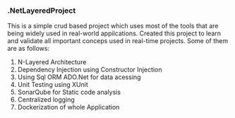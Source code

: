 ### .NetLayeredProject
This is a simple crud based project which uses most of the tools that are being widely used in real-world appilcations.
Created this project to learn and validate all important conceps used in real-time projects. Some of them are as follows:
1. N-Layered Architecture
2. Dependency Injection using Constructor Injection
3. Using Sql ORM ADO.Net for data acessing
4. Unit Testing using XUnit
5. SonarQube for Static code analysis
6. Centralized logging
7. Dockerization of whole Application
